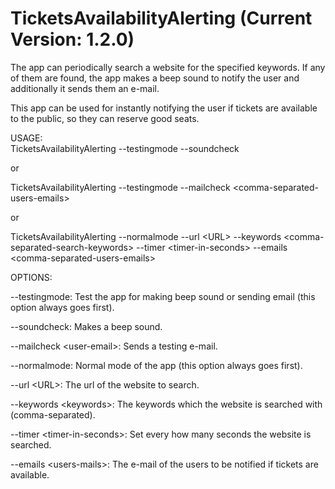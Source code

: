# TicketsAvailabilityAlerting (Current Version: 1.2.0)
The app can periodically search a website for the specified keywords.
If any of them are found, the app makes a beep sound to notify the user and additionally it sends them an e-mail.

This app can be used for instantly notifying the user if tickets are available to the public, so they can reserve good seats.

USAGE:   
TicketsAvailabilityAlerting --testingmode --soundcheck
	
or
	
TicketsAvailabilityAlerting --testingmode --mailcheck \<comma-separated-users-emails\>

or 

TicketsAvailabilityAlerting --normalmode 
                            --url \<URL\>
			    --keywords \<comma-separated-search-keywords\> 
                            --timer \<timer-in-seconds\>
			    --emails \<comma-separated-users-emails\>

OPTIONS:

--testingmode:               Test the app for making beep sound or sending email (this option always goes first).

--soundcheck:                Makes a beep sound.

--mailcheck \<user-email\>:    Sends a testing e-mail.

--normalmode:               Normal mode of the app (this option always goes first).

--url \<URL\>:               The url of the website to search.

--keywords \<keywords\>:       The keywords which the website is searched with (comma-separated).

--timer \<timer-in-seconds\>:  Set every how many seconds the website is searched.

--emails \<users-mails\>:         The e-mail of the users to be notified if tickets are available.
